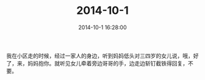 ﻿---
title: 2014-10-1
date: 2014-10-1 16:28:00
tags:
categories: 爸爸
---
我在小区走的时候，经过一家人的身边，听到妈妈低头对三四岁的女儿说，哦，好了，来，妈妈抱你。就听见女儿牵着旁边哥哥的手，边走边斩钉截铁得回复，不要。
